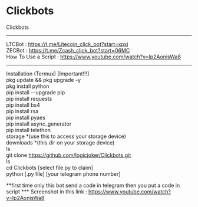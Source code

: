 # Clickbots
Clickbots
*****
LTCBot : https://t.me/Litecoin_click_bot?start=xpxi<br> 
ZECBot : https://t.me/Zcash_click_bot?start=06MC<br>
How To Use a Script : https://www.youtube.com/watch?v=Ip2AonisWa8<br>
*****
Installation (Termux) [Important!!!]<br>
pkg update && pkg upgrade -y<br>
pkg install python<br>
pip install --upgrade pip<br>
pip install requests<br> 
pip install bs4<br>
pip install rsa<br>
pip install pyaes<br>
pip install async_generator<br>
pip install telethon<br>
storage *(use this to access your storage device)<br>
downloads *(this dir on your storage device)<br>
ls<br>
git clone https://github.com/logicjoker/Clickbots.git<br>
ls<br>
cd Clickbots [select file.py to claim]<br>
python [.py file] [your telegram phone number]<br>

**first time only this bot send a code in telegram then you put a code in script 
*** Screenshot in this link : https://www.youtube.com/watch?v=Ip2AonisWa8


